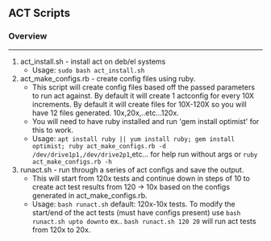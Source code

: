 ## ACT Scripts


### Overview
------------
1. act_install.sh - install act on deb/el systems
    * Usage: `sudo bash act_install.sh`
2. act_make_configs.rb - create config files using ruby.
    * This script will create config files based off the passed parameters to run act against. By default it will create 1 actconfig for every 10X increments. By default it will create files for 10X-120X so you will have 12 files generated. 10x,20x,..etc...120x.
    * You will need to have ruby installed and run 'gem install optimist' for this to work. 
    * Usage: `apt install ruby || yum install ruby; gem install optimist; ruby act_make_configs.rb -d /dev/drive1p1,/dev/drive2p1`,etc... for help run without args or `ruby act_make_configs.rb -h`
3. runact.sh - run through a series of act configs and save the output.
    * This will start from 120x tests and continue down in steps of 10 to create act test results from 120 -> 10x based on the configs generated in act_make_configs.rb.
    * Usage: `bash runact.sh` default: 120x-10x tests. To modify the start/end of the act tests (must have configs present) use `bash runact.sh upto downto` ex.. `bash runact.sh 120 20` will run act tests from 120x to 20x.

